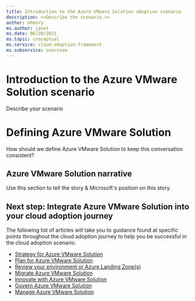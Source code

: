 ```yaml
---
title: Introduction to the Azure VMware Solution adoption scenario
description: <<Describe the scenario.>>
author: mhenry
ms.author: janet
ms.date: 06/28/2021
ms.topic: conceptual
ms.service: cloud-adoption-framework
ms.subservice: overview
---
```


# Introduction to the Azure VMware Solution scenario

Describe your scenario

# Defining Azure VMware Solution

How should we define Azure VMware Solution to keep this conversation consistent?

## Azure VMware Solution narrative

Use this section to tell the story & Microsoft's position on this story.

## Next step: Integrate Azure VMware Solution into your cloud adoption journey

The following list of articles will take you to guidance found at specific points throughout the cloud adoption journey to help you be successful in the cloud adoption scenario.

- [Strategy for Azure VMware Solution](./strategy.md)
- [Plan for Azure VMware Solution](./plan.md)
- [Review your environment or Azure Landing Zone(s)](./ready.md)
- [Migrate Azure VMware Solution](./migrate.md)
- [Innovate with Azure VMware Solution](./innovate.md)
- [Govern Azure VMware Solution](./govern.md)
- [Manage Azure VMware Solution](./manage.md)
